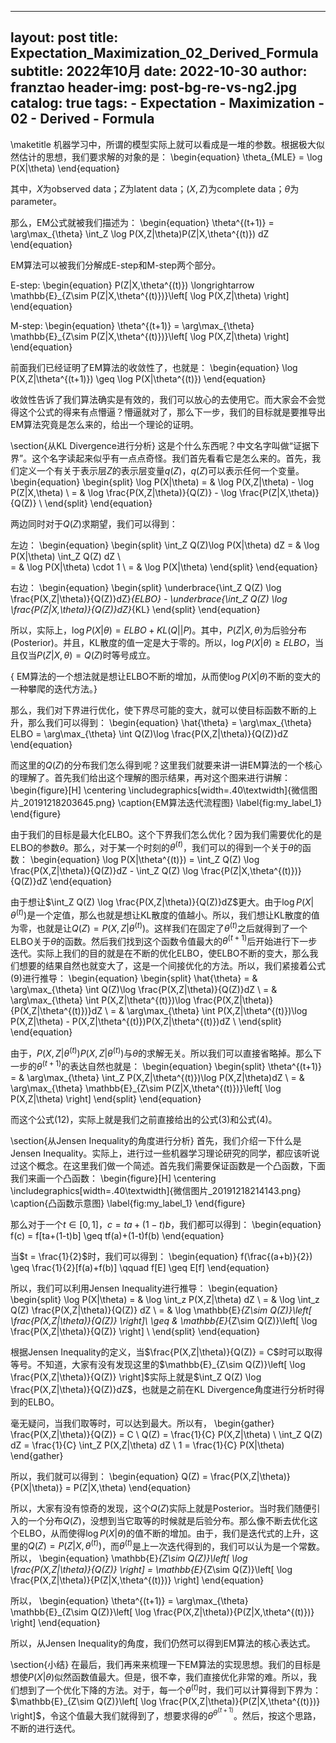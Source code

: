 
---
layout:     post
title:      Expectation_Maximization_02_Derived_Formula
subtitle:   2022年10月
date:       2022-10-30
author:     franztao
header-img: post-bg-re-vs-ng2.jpg
catalog: true
tags:
    - Expectation
    - Maximization
    - 02
    - Derived
    - Formula
---
            

\maketitle
机器学习中，所谓的模型实际上就可以看成是一堆的参数。根据极大似然估计的思想，我们要求解的对象的是：
\begin{equation}
    \theta_{MLE} = \log P(X|\theta)
\end{equation}

其中，$X$为observed data；$Z$为latent data；$(X,Z)$为complete data；$\theta$为parameter。

那么，EM公式就被我们描述为：
\begin{equation}
\theta^{(t+1)} = \arg\max_{\theta} \int_Z \log P(X,Z|\theta)P(Z|X,\theta^{(t)}) dZ    
\end{equation}

EM算法可以被我们分解成E-step和M-step两个部分。

E-step:
\begin{equation}
    P(Z|X,\theta^{(t)}) \longrightarrow \mathbb{E}_{Z\sim P(Z|X,\theta^{(t)})}\left[ \log P(X,Z|\theta) \right]
\end{equation}

M-step:
\begin{equation}
    \theta^{(t+1)} = \arg\max_{\theta} \mathbb{E}_{Z\sim P(Z|X,\theta^{(t)})}\left[ \log P(X,Z|\theta) \right]
\end{equation}

前面我们已经证明了EM算法的收敛性了，也就是：
\begin{equation}
    \log P(X,Z|\theta^{(t+1)}) \geq \log P(X|\theta^{(t)})
\end{equation}

收敛性告诉了我们算法确实是有效的，我们可以放心的去使用它。而大家会不会觉得这个公式的得来有点懵逼？懵逼就对了，那么下一步，我们的目标就是要推导出EM算法究竟是怎么来的，给出一个理论的证明。

\section{从KL Divergence进行分析}
这是个什么东西呢？中文名字叫做“证据下界”。这个名字读起来似乎有一点点奇怪。我们首先看看它是怎么来的。首先，我们定义一个有关于表示层$Z$的表示层变量$q(Z)$，$q(Z)$可以表示任何一个变量。
\begin{equation}
    \begin{split}
        \log P(X|\theta) 
        = & \log P(X,Z|\theta) - \log P(Z|X,\theta) \\
        = & \log \frac{P(X,Z|\theta)}{Q(Z)} - \log \frac{P(Z|X,\theta)}{Q(Z)} \\
    \end{split}
\end{equation}

两边同时对于$Q(Z)$求期望，我们可以得到：

左边：
\begin{equation}
    \begin{split}
    \int_Z Q(Z)\log P(X|\theta)  dZ 
    = &  \log P(X|\theta) \int_Z Q(Z) dZ \\    
    = &  \log P(X|\theta) \cdot 1 \\
    = &  \log P(X|\theta)
    \end{split}
\end{equation}

右边：
\begin{equation}
    \begin{split}
        \underbrace{\int_Z Q(Z) \log \frac{P(X,Z|\theta)}{Q(Z)}dZ}_{ELBO} - 
        \underbrace{\int_Z Q(Z) \log \frac{P(Z|X,\theta)}{Q(Z)}dZ}_{KL}
    \end{split}
\end{equation}

所以，实际上，$\log P(X|\theta) = ELBO + KL(Q||P)$。其中，$P(Z|X,\theta)$为后验分布(Posterior)。并且，KL散度的值一定是大于零的。所以，$\log P(X|\theta) \geq ELBO$，当且仅当$P(Z|X,\theta) = Q(Z)$时等号成立。

{ EM算法的一个想法就是想让ELBO不断的增加，从而使$\log P(X|\theta)$不断的变大的一种攀爬的迭代方法。}

那么，我们对下界进行优化，使下界尽可能的变大，就可以使目标函数不断的上升，那么我们可以得到：
\begin{equation}
    \hat{\theta} = \arg\max_{\theta} ELBO = \arg\max_{\theta} \int Q(Z)\log \frac{P(X,Z|\theta)}{Q(Z)}dZ
\end{equation}

而这里的$Q(Z)$的分布我们怎么得到呢？这里我们就要来讲一讲EM算法的一个核心的理解了。首先我们给出这个理解的图示结果，再对这个图来进行讲解：
\begin{figure}[H]
    \centering
    \includegraphics[width=.40\textwidth]{微信图片_20191218203645.png}
    \caption{EM算法迭代流程图}
    \label{fig:my_label_1}
\end{figure}

由于我们的目标是最大化ELBO。这个下界我们怎么优化？因为我们需要优化的是ELBO的参数$\theta$。那么，对于某一个时刻的$\theta^{(t)}$，我们可以的得到一个关于$\theta$的函数：
\begin{equation}
    \log P(X|\theta^{(t)}) = \int_Z Q(Z) \log \frac{P(X,Z|\theta)}{Q(Z)}dZ - \int_Z Q(Z) \log \frac{P(Z|X,\theta^{(t)})}{Q(Z)}dZ
\end{equation}

由于想让$\int_Z Q(Z) \log \frac{P(X,Z|\theta)}{Q(Z)}dZ$更大。由于$\log P(X|\theta^{(t)})$是一个定值，那么也就是想让KL散度的值越小。所以，我们想让KL散度的值为零，也就是让$Q(Z) = P(X,Z|\theta^{(t)})$。这样我们在固定了$\theta^{(t)}$之后就得到了一个ELBO关于$\theta$的函数。然后我们找到这个函数令值最大的$\theta^{(t+1)}$后开始进行下一步迭代。实际上我们的目的就是在不断的优化ELBO，使ELBO不断的变大，那么我们想要的结果自然也就变大了，这是一个间接优化的方法。所以，我们紧接着公式(9)进行推导：
\begin{equation}
    \begin{split}
        \hat{\theta} 
        = & \arg\max_{\theta} \int Q(Z)\log \frac{P(X,Z|\theta)}{Q(Z)}dZ \\ 
        = & \arg\max_{\theta} \int P(X,Z|\theta^{(t)})\log \frac{P(X,Z|\theta)}{P(X,Z|\theta^{(t)})}dZ \\
        = & \arg\max_{\theta} \int P(X,Z|\theta^{(t)})\log P(X,Z|\theta) - P(X,Z|\theta^{(t)})P(X,Z|\theta^{(t)})dZ \\
    \end{split}
\end{equation}

由于，$P(X,Z|\theta^{(t)})P(X,Z|\theta^{(t)})$与$\theta$的求解无关。所以我们可以直接省略掉。那么下一步的$\theta^{(t+1)}$的表达自然也就是：
\begin{equation}
    \begin{split}
        \theta^{(t+1)} 
        = & \arg\max_{\theta} \int_Z P(X,Z|\theta^{(t)})\log P(X,Z|\theta)dZ \\
        = & \arg\max_{\theta} \mathbb{E}_{Z\sim P(Z|X,\theta^{(t)})}\left[ \log P(X,Z|\theta) \right]
    \end{split}
\end{equation}

而这个公式(12)，实际上就是我们之前直接给出的公式(3)和公式(4)。

\section{从Jensen Inequality的角度进行分析}
首先，我们介绍一下什么是Jensen Inequality。实际上，进行过一些机器学习理论研究的同学，都应该听说过这个概念。在这里我们做一个简述。首先我们需要保证函数是一个凸函数，下面我们来画一个凸函数：
\begin{figure}[H]
    \centering
    \includegraphics[width=.40\textwidth]{微信图片_20191218214143.png}
    \caption{凸函数示意图}
    \label{fig:my_label_1}
\end{figure}

那么对于一个$t\in [0,1]$，$c = ta+(1-t)b$，我们都可以得到：
\begin{equation}
    f(c) = f[ta+(1-t)b] \geq tf(a)+(1-t)f(b)
\end{equation}

当$t = \frac{1}{2}$时，我们可以得到：
\begin{equation}
    f(\frac{(a+b)}{2}) \geq \frac{1}{2}[f(a)+f(b)] \qquad f[E] \geq E[f]
\end{equation}

所以，我们可以利用Jensen Inequality进行推导：
\begin{equation}
    \begin{split}
        \log P(X|\theta) 
        = & \log \int_z P(X,Z|\theta) dZ \\
        = & \log \int_z Q(Z) \frac{P(X,Z|\theta)}{Q(Z)} dZ \\
        = & \log \mathbb{E}_{Z\sim Q(Z)}\left[ \frac{P(X,Z|\theta)}{Q(Z)} \right]\\
        \geq & \mathbb{E}_{Z\sim Q(Z)}\left[ \log \frac{P(X,Z|\theta)}{Q(Z)} \right] \\
    \end{split}
\end{equation}

根据Jensen Inequality的定义，当$\frac{P(X,Z|\theta)}{Q(Z)} = C$时可以取得等号。不知道，大家有没有发现这里的$\mathbb{E}_{Z\sim Q(Z)}\left[ \log \frac{P(X,Z|\theta)}{Q(Z)} \right]$实际上就是$\int_Z Q(Z) \log \frac{P(X,Z|\theta)}{Q(Z)}dZ$，也就是之前在KL Divergence角度进行分析时得到的ELBO。

毫无疑问，当我们取等时，可以达到最大。所以有，
\begin{gather}
    \frac{P(X,Z|\theta)}{Q(Z)} = C \\
    Q(Z) = \frac{1}{C} P(X,Z|\theta) \\
    \int_Z Q(Z) dZ = \frac{1}{C} \int_Z P(X,Z|\theta) dZ \\
    1 = \frac{1}{C} P(X|\theta)
\end{gather}

所以，我们就可以得到：
\begin{equation}
    Q(Z) = \frac{P(X,Z|\theta)}{P(X|\theta)} = P(Z|X,\theta)
\end{equation}

所以，大家有没有惊奇的发现，这个$Q(Z)$实际上就是Posterior。当时我们随便引入的一个分布$Q(Z)$，没想到当它取等的时候就是后验分布。那么像不断去优化这个ELBO，从而使得$\log P(X|\theta)$的值不断的增加。由于，我们是迭代式的上升，这里的$Q(Z) = P(Z|X,\theta^{(t)})$，而$\theta^{(t)}$是上一次迭代得到的，我们可以认为是一个常数。所以，
\begin{equation}
    \mathbb{E}_{Z\sim Q(Z)}\left[ \log \frac{P(X,Z|\theta)}{Q(Z)} \right] = \mathbb{E}_{Z\sim Q(Z)}\left[ \log \frac{P(X,Z|\theta)}{P(Z|X,\theta^{(t)})} \right]
\end{equation}

所以，
\begin{equation}
    \theta^{(t+1)} = \arg\max_{\theta} \mathbb{E}_{Z\sim Q(Z)}\left[ \log \frac{P(X,Z|\theta)}{P(Z|X,\theta^{(t)})} \right]
\end{equation}

所以，从Jensen Inequality的角度，我们仍然可以得到EM算法的核心表达式。

\section{小结}
在最后，我们再来来梳理一下EM算法的实现思想。我们的目标是想使$P(X|\theta)$似然函数值最大。但是，很不幸，我们直接优化非常的难。所以，我们想到了一个优化下降的方法。对于，每一个$\theta^{(t)}$时，我们可以计算得到下界为：$\mathbb{E}_{Z\sim Q(Z)}\left[ \log \frac{P(X,Z|\theta)}{P(Z|X,\theta^{(t)})} \right]$，令这个值最大我们就得到了，想要求得的$\theta^{\theta^{(t+1)}}$。然后，按这个思路，不断的进行迭代。

